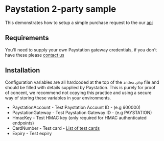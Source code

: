 # Paystation 2-party sample

This demonstrates how to setup a simple purchase request to the our [api](https://docs.paystation.co.nz/)

## Requirements

You'll need to supply your own Paystation gateway credentials, if you don't have these please [contact us](https://www2.paystation.co.nz/contact-us)

## Installation

Configuration variables are all hardcoded at the top of the `index.php` file and should be filled with details supplied by Paystation.
This is purely for proof of concent, we recommend not copying this practice and using a secure way of storing these variables in your environments.

- PaystationAccount - Test Paystation Account ID - (e.g 600000)
- PaystationGateway - Test Paystation Gateway ID - (e.g PAYSTATION)
- HmacKey - Test HMAC key (only required for HMAC authenticated endpoints)
- CardNumber - Test card - [List of test cards](https://www2.paystation.co.nz/developers/test-cards/)
- Expiry - Test expiry
